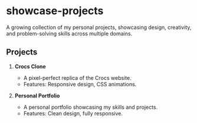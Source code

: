 # showcase-projects
A growing collection of my personal projects, showcasing design, creativity, and problem-solving skills across multiple domains.

## Projects
1. **Crocs Clone**
   - A pixel-perfect replica of the Crocs website.
   - Features: Responsive design, CSS animations.

2. **Personal Portfolio**
   - A personal portfolio showcasing my skills and projects.
   - Features: Clean design, fully responsive.

